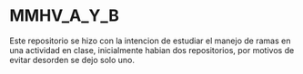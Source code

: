 # MMHV_A_Y_B

Este repositorio se hizo con la intencion de estudiar el manejo de ramas en una actividad en clase, inicialmente habian dos repositorios, por motivos de evitar desorden se dejo solo uno.
